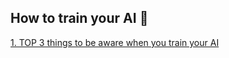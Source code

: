 ## How to train your AI :dragon:

[1. TOP 3 things to be aware when you train your AI](how_to_top3.md)
